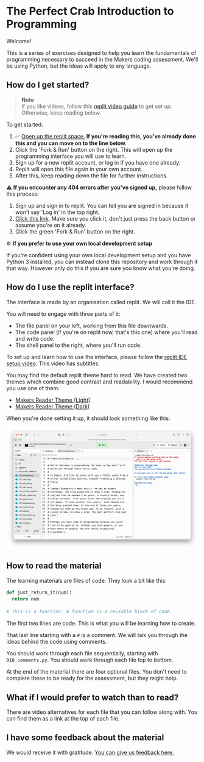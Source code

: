 # The Perfect Crab Introduction to Programming

Welcome!

This is a series of exercises designed to help you learn the
fundamentals of programming necessary to succeed in the
Makers coding assessment. We'll be using Python, but the
ideas will apply to any language.

## How do I get started?

> **Note**  
> If you like videos, follow this [replit video
> guide](https://vimeo.com/954334352/1f0dee9379) to get set up.
> Otherwise, keep reading below.

To get started:

1. ✅ [Open up the replit
   space.](https://replit.com/@neoeno/The-Perfect-Crab-Introduction-to-Programming)
   **If you're reading this, you've already done this and you can move on to the
   line below.**
2. Click the 'Fork & Run' button on the right. This will open up the programming
   interface you will use to learn.
3. Sign up for a new replit account, or log in if you have one already.
4. Replit will open this file again in your own account.
5. After this, keep reading down the file for further instructions.

⚠️ **If you encounter any 404 errors after you've signed up,** please follow
this process:

1. Sign up and sign in to replit. You can tell you are signed in because it
   won't say 'Log in' in the top right.
2. [Click this
   link](https://replit.com/@neoeno/The-Perfect-Crab-Introduction-to-Programming).
   Make sure you click it, don't just press the back button or assume you're on
   it already.
3. Click the green 'Fork & Run' button on the right.

⚙️ **If you prefer to use your own local development setup**

If you're confident using your own local development setup
and you have Python 3 installed, you can instead clone this
repository and work through it that way. However only do
this if you are sure you know what you're doing.

## How do I use the replit interface?

The interface is made by an organisation called replit. We
will call it the IDE.

You will need to engage with three parts of it:

* The file panel on your left, working from this file downwards.
* The code panel (if you're on replit now, that's this one)
  where you'll read and write code.
* The shell panel to the right, where you'll run code.

To set up and learn how to use the interface, please follow
the [replit IDE setup video](https://vimeo.com/954334352/1f0dee9379).
This video has subtitles.

You may find the default replit theme hard to read. We have
created two themes which combine good contrast and
readability. I would recommend you use one of them:

* [Makers Reader Theme (Light)](https://replit.com/theme/@Makers-Academy/makers-reader)
* [Makers Reader Theme (Dark)](https://replit.com/theme/@Makers-Academy/makers-reader-dark)

When you're done setting it up, it should look something like this:

![A screenshot of the replit interface with the files on the left, the code in the middle, and the shell on the right. It shows good contrast as the Makers theme is being used.](images/replit-interface.png)

## How to read the material

The learning materials are files of code. They look a bit
like this:

```python
def just_return_it(num):
  return num

# This is a function. A function is a reusable block of code.
```

The first two lines are code. This is what you will be
learning how to create.

That last line starting with a `#` is a comment. We will
talk you through the ideas behind the code using comments.

You should work through each file sequentially, starting
with `010_comments.py`. You should work through each file
top to bottom.

At the end of the material there are four optional files.
You don't need to complete these to be ready for the
assessment, but they might help.

## What if I would prefer to watch than to read?

There are video alternatives for each file that you can
follow along with. You can find them as a link at the top of
each file.

## I have some feedback about the material

We would receive it with gratitude. [You can give us
feedback
here.](https://forms.gle/Vo76eDCGRrWngWkD7)
